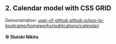 ##  2. Calendar model with CSS GRID 
Demonstration: [user-of-github.github.io/evo-ts-bootcamp/homeworks/publications/calendar/](https://user-of-github.github.io/evo-ts-bootcamp/homeworks/publications/calendar/)  


#### © Slutski Nikita
